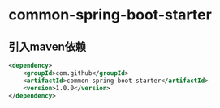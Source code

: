 # common-spring-boot-starter

## 引入maven依赖

```xml
<dependency>
	<groupId>com.github</groupId>
	<artifactId>common-spring-boot-starter</artifactId>
	<version>1.0.0</version>
</dependency>
```
